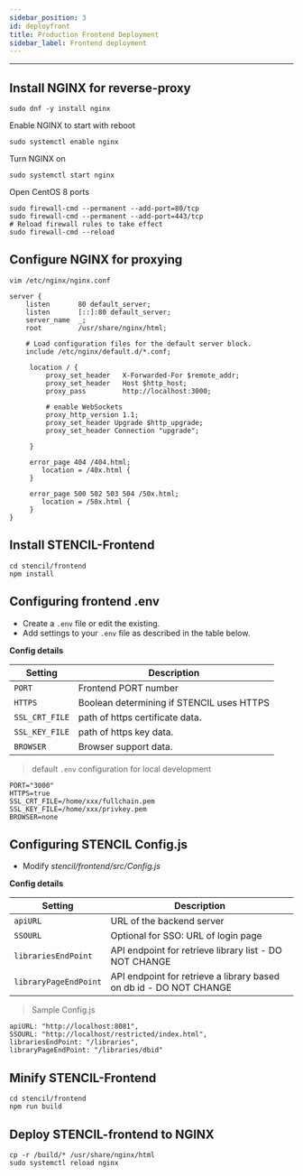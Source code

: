 ```yaml
---
sidebar_position: 3
id: deployfront
title: Production Frontend Deployment
sidebar_label: Frontend deployment
---
```


---
## Install NGINX for reverse-proxy

```
sudo dnf -y install nginx
```

Enable NGINX to start with reboot
```
sudo systemctl enable nginx
```

Turn NGINX on
```
sudo systemctl start nginx
```

Open CentOS 8 ports
```
sudo firewall-cmd --permanent --add-port=80/tcp
sudo firewall-cmd --permanent --add-port=443/tcp
# Reload firewall rules to take effect
sudo firewall-cmd --reload
```

## Configure NGINX for proxying
```
vim /etc/nginx/nginx.conf
```

```
server {
    listen       80 default_server;
    listen       [::]:80 default_server;
    server_name  _;
    root         /usr/share/nginx/html;

    # Load configuration files for the default server block.
    include /etc/nginx/default.d/*.conf;

     location / {
         proxy_set_header   X-Forwarded-For $remote_addr;
         proxy_set_header   Host $http_host;
         proxy_pass         http://localhost:3000;

         # enable WebSockets
         proxy_http_version 1.1;
         proxy_set_header Upgrade $http_upgrade;
         proxy_set_header Connection "upgrade";

     }

     error_page 404 /404.html;
        location = /40x.html {
     }

     error_page 500 502 503 504 /50x.html;
        location = /50x.html {
     }
}
```

## Install STENCIL-Frontend
```
cd stencil/frontend
npm install
```

## Configuring frontend .env
- Create a `.env` file or edit the existing.
- Add settings to your `.env` file as described in the table below.

**Config details**

|Setting| Description|
| ----------------- | -------------------------------------------------------------------------------------------------------------------------------------- |
| `PORT`          | Frontend PORT number |
| `HTTPS`         | Boolean determining if STENCIL uses HTTPS |
| `SSL_CRT_FILE`         | path of https certificate  data. |
| `SSL_KEY_FILE`         | path of https key data. |
| `BROWSER`         | Browser support data. |

> default `.env` configuration for local development

```
PORT="3000"
HTTPS=true
SSL_CRT_FILE=/home/xxx/fullchain.pem
SSL_KEY_FILE=/home/xxx/privkey.pem
BROWSER=none
```

## Configuring STENCIL Config.js
- Modify *stencil/frontend/src/Config.js*

**Config details**

|Setting| Description|
| ----------------- | -------------------------------------------------------------------------------------------------------------------------------------- |
| `apiURL`          | URL of the backend server |
| `SSOURL`          | Optional for SSO: URL of login page |
| `librariesEndPoint`          | API endpoint for retrieve library list - DO NOT CHANGE |
| `libraryPageEndPoint`          | API endpoint for retrieve a library based on db id - DO NOT CHANGE |

> Sample Config.js

```
apiURL: "http://localhost:8081",
SSOURL: "http://localhost/restricted/index.html",
librariesEndPoint: "/libraries",
libraryPageEndPoint: "/libraries/dbid"
```

## Minify STENCIL-Frontend
```
cd stencil/frontend
npm run build
```


## Deploy STENCIL-frontend to NGINX
```
cp -r /build/* /usr/share/nginx/html
sudo systemctl reload nginx
```
